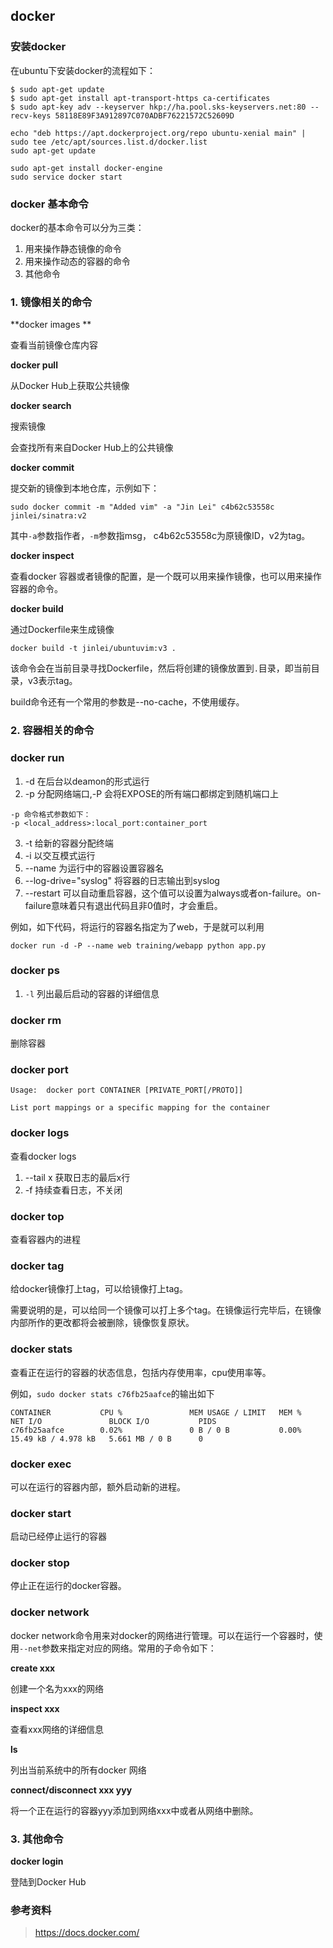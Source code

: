 ## docker


### 安装docker

在ubuntu下安装docker的流程如下：
```
$ sudo apt-get update
$ sudo apt-get install apt-transport-https ca-certificates
$ sudo apt-key adv --keyserver hkp://ha.pool.sks-keyservers.net:80 --recv-keys 58118E89F3A912897C070ADBF76221572C52609D
```

```
echo "deb https://apt.dockerproject.org/repo ubuntu-xenial main" | sudo tee /etc/apt/sources.list.d/docker.list
sudo apt-get update
```

```
sudo apt-get install docker-engine
sudo service docker start
```

### docker 基本命令

docker的基本命令可以分为三类：
1. 用来操作静态镜像的命令
2. 用来操作动态的容器的命令
3. 其他命令

### 1. 镜像相关的命令

**docker images **

查看当前镜像仓库内容

**docker pull**

从Docker Hub上获取公共镜像

**docker search**

搜索镜像

会查找所有来自Docker Hub上的公共镜像

**docker commit**

提交新的镜像到本地仓库，示例如下：
```
sudo docker commit -m "Added vim" -a "Jin Lei" c4b62c53558c jinlei/sinatra:v2
```
其中`-a`参数指作者，`-m`参数指msg， c4b62c53558c为原镜像ID，v2为tag。

**docker inspect**

查看docker 容器或者镜像的配置，是一个既可以用来操作镜像，也可以用来操作容器的命令。

**docker build**

通过Dockerfile来生成镜像

```
docker build -t jinlei/ubuntuvim:v3 .
```
该命令会在当前目录寻找Dockerfile，然后将创建的镜像放置到`.`目录，即当前目录，v3表示tag。

build命令还有一个常用的参数是--no-cache，不使用缓存。

### 2. 容器相关的命令

### docker run

1. -d 在后台以deamon的形式运行
2. -p 分配网络端口,-P 会将EXPOSE的所有端口都绑定到随机端口上
```
-p 命令格式参数如下：
-p <local_address>:local_port:container_port
```
3. -t 给新的容器分配终端
4. -i 以交互模式运行
5. --name 为运行中的容器设置容器名
6. --log-drive="syslog"  将容器的日志输出到syslog
7. --restart 可以自动重启容器，这个值可以设置为always或者on-failure。on-failure意味着只有退出代码且非0值时，才会重启。

例如，如下代码，将运行的容器名指定为了web，于是就可以利用

```
docker run -d -P --name web training/webapp python app.py
```

### docker ps

1. `-l` 列出最后启动的容器的详细信息


### docker rm

删除容器

### docker port

```
Usage:	docker port CONTAINER [PRIVATE_PORT[/PROTO]]

List port mappings or a specific mapping for the container
```

### docker logs

查看docker logs

1. --tail x  获取日志的最后x行
2. -f 持续查看日志，不关闭

### docker top

查看容器内的进程

### docker tag

给docker镜像打上tag，可以给镜像打上tag。

需要说明的是，可以给同一个镜像可以打上多个tag。在镜像运行完毕后，在镜像内部所作的更改都将会被删除，镜像恢复原状。

### docker stats

查看正在运行的容器的状态信息，包括内存使用率，cpu使用率等。

例如，`sudo docker stats c76fb25aafce`的输出如下

```
CONTAINER           CPU %               MEM USAGE / LIMIT   MEM %               NET I/O               BLOCK I/O           PIDS
c76fb25aafce        0.02%               0 B / 0 B           0.00%               15.49 kB / 4.978 kB   5.661 MB / 0 B      0

```

### docker exec

可以在运行的容器内部，额外启动新的进程。

### docker start 

启动已经停止运行的容器

### docker stop

停止正在运行的docker容器。

### docker network

docker network命令用来对docker的网络进行管理。可以在运行一个容器时，使用`--net`参数来指定对应的网络。常用的子命令如下：

**create xxx**

创建一个名为xxx的网络

**inspect xxx**

查看xxx网络的详细信息

**ls**

列出当前系统中的所有docker 网络

**connect/disconnect xxx yyy**

将一个正在运行的容器yyy添加到网络xxx中或者从网络中删除。

### 3. 其他命令

**docker login**

登陆到Docker Hub


### 参考资料

> https://docs.docker.com/